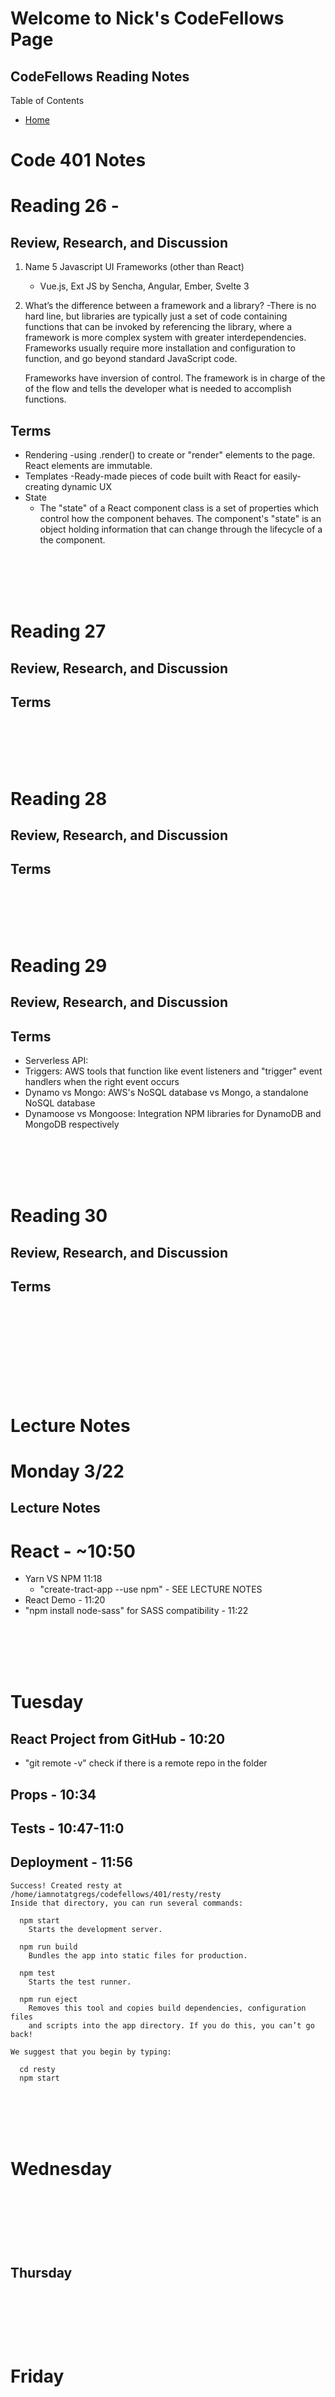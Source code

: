 # Welcome to Nick's CodeFellows Page
## CodeFellows Reading Notes

Table of Contents
* [Home](https://nickmagruder.github.io/reading-notes/)



# Code 401 Notes

# Reading 26 - 





## Review, Research, and Discussion
1. Name 5 Javascript UI Frameworks (other than React)
    - Vue.js, Ext JS by Sencha, Angular, Ember, Svelte 3
2. What’s the difference between a framework and a library?
    -There is no hard line, but libraries are typically just a set of code containing functions that can be invoked by referencing the library, where a framework is more complex system with greater interdependencies. Frameworks usually require more installation and configuration to function, and go beyond standard JavaScript code.

    Frameworks have inversion of control. The framework is in charge of the of the flow and tells the developer what is needed to accomplish functions.

## Terms
- Rendering
    -using .render() to create or "render" elements to the page. React elements are immutable.
- Templates
    -Ready-made pieces of code built with React for easily-creating dynamic UX
- State
    - The "state" of a React component class is a set of properties which control how the component behaves. The component's "state" is an object holding information that can change through the lifecycle of a the component.

<br/><br/><br/><br/>






# Reading 27

## Review, Research, and Discussion


## Terms


<br/><br/><br/><br/>






# Reading 28

## Review, Research, and Discussion


## Terms

<br/><br/><br/><br/>






# Reading 29

## Review, Research, and Discussion


## Terms
- Serverless API: 
- Triggers: AWS tools that function like event listeners and "trigger" event handlers when the right event occurs
- Dynamo vs Mongo: AWS's NoSQL database vs Mongo, a standalone NoSQL database
- Dynamoose vs Mongoose: Integration NPM libraries for DynamoDB and MongoDB respectively


<br/><br/><br/><br/>




# Reading 30

## Review, Research, and Discussion

## Terms





<br/><br/><br/><br/><br/><br/><br/><br/>


# Lecture Notes

# Monday 3/22
## Lecture Notes
# React - ~10:50
- Yarn VS NPM 11:18
    - "create-tract-app <appname> --use npm" - SEE LECTURE NOTES
- React Demo - 11:20
- "npm install node-sass" for SASS compatibility - 11:22


<br/><br/><br/><br/>





# Tuesday

##  React Project from GitHub - 10:20
- "git remote -v" check if there is a remote repo in the folder
## Props - 10:34
## Tests - 10:47-11:0
## Deployment - 11:56

```
Success! Created resty at /home/iamnotatgregs/codefellows/401/resty/resty
Inside that directory, you can run several commands:

  npm start
    Starts the development server.

  npm run build
    Bundles the app into static files for production.

  npm test
    Starts the test runner.

  npm run eject
    Removes this tool and copies build dependencies, configuration files
    and scripts into the app directory. If you do this, you can’t go back!

We suggest that you begin by typing:

  cd resty
  npm start
```


<br/><br/><br/><br/>





# Wednesday 

# 

<br/><br/><br/><br/>





## Thursday

##

<br/><br/><br/><br/>





# Friday

## 



